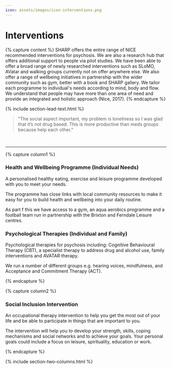 ```yaml
---
icon: assets/images/icon-interventions.png
---
```


# Interventions

{% capture content %}
SHARP offers the entire range of NICE recommended interventions for psychosis. We are also a research 
hub that offers additional support to people via pilot studies. We have been able to offer a broad range 
of newly researched interventions such as SLoMO, AVatar and walking groups currently not on offer anywhere else. 
We also offer a range of wellbeing initiatives in partnership with the wider community such as gym, 
better with a book and SHARP gallery. We tailor each programme to individual's needs according to mind, 
body and flow. We understand that people may have more than one area of need and provide an integrated and 
holistic approach (Nice, 2017). 
{% endcapture %}

{% include section-lead-text.html %}


> "The social aspect important, my problem is loneliness so I was glad that it’s not drug based. 
> This is more productive than meds groups because help each other."


<br />
<hr />

{% capture column1 %}

### Health and Wellbeing Programme (Individual Needs)

A personalised healthy eating, exercise and leisure programme developed with you to meet your needs. 

The programme has close links with local community resources to make it easy for you to build health 
and wellbeing into your daily routine.

As part f this we have access to a gym, an aqua aerobics programme and a football team run in 
partnership with the Brixton and Ferndale Leisure centres.


### Psychological Therapies (Individual and Family)

Psychological therapies for psychosis including: Cognitive Behavioural Therapy (CBT), 
a specialist therapy to address drug and alcohol use, family interventions and AVATAR therapy. 

We run a number of different groups e.g. hearing voices, mindfulness, and Acceptance and Commitment Therapy (ACT).

{% endcapture %}



{% capture column2 %}

### Social Inclusion Intervention

An occupational therapy intervention to help you get the most out of your life and be able to participate 
in things that are important to you.

The intervention will help you to develop your strength, skills, coping mechanisms and social networks 
and to achieve your goals. Your personal goals could include a focus on leisure, spirituality, education or work. 

{% endcapture %}



{% include section-two-columns.html %}





